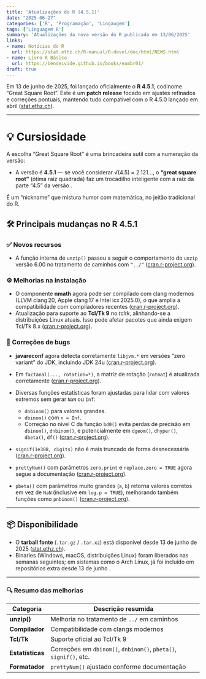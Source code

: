 ```yaml
---
title: 'Atualizações do R (4.5.1)'
date: "2025-06-27"
categories: ['R', 'Programação', 'Lingaugem']
tags: ['Linguagem R']
summary: 'Atualizações da nova versão do R publicada em 13/06/2025'
links:
- name: Notícias do R
  url: https://stat.ethz.ch/R-manual/R-devel/doc/html/NEWS.html
- name: Livro R Básico
  url: https://bendeivide.github.io/books/eambr01/
draft: true
---
```







Em 13 de junho de 2025, foi lançado oficialmente o **R 4.5.1**, codinome “Great Square Root”. Este é um **patch release** focado em ajustes refinados e correções pontuais, mantendo tudo compatível com o R 4.5.0 lançado em abril ([stat.ethz.ch][1]).

---

# 💡 Cursiosidade

A escolha “Great Square Root” é uma brincadeira sutil com a numeração da versão:

* A versão é **4.5.1** — se você considerar √(4.5) ≈ 2.121…, o **“great square root”** (ótima raiz quadrada) faz um trocadilho inteligente com a raiz da parte “4.5” da versão .

É um “nickname” que mistura humor com matemática, no jeitão tradicional do R.


## 🛠 Principais mudanças no R 4.5.1

### ✅ Novos recursos

* A função interna de `unzip()` passou a seguir o comportamento do `unzip` versão 6.00 no tratamento de caminhos com `“../”` ([cran.r-project.org][2]).

### ⚙️ Melhorias na instalação

* O componente **nmath** agora pode ser compilado com clang modernos (LLVM clang 20, Apple clang 17 e Intel icx 2025.0), o que amplia a compatibilidade com compiladores recentes ([cran.r-project.org][2]).
* Atualização para suporte ao **Tcl/Tk 9** no *tcltk*, alinhando-se a distribuições Linux atuais. Isso pode afetar pacotes que ainda exigem Tcl/Tk 8.x ([cran.r-project.org][2]).

### 🐛 Correções de bugs

* **javareconf** agora detecta corretamente `libjvm.*` em versões “zero variant” do JDK, incluindo JDK 24u ([cran.r-project.org][2]).
* Em `factanal(..., rotation=*)`, a matriz de rotação (`rotmat`) é atualizada corretamente ([cran.r-project.org][2]).
* Diversas funções estatísticas foram ajustadas para lidar com valores extremos sem gerar `NaN` ou `Inf`:

  * `dnbinom()` para valores grandes.
  * `dbinom()` com `n = Inf`.
  * Correção no nível C da função `bd0()` evita perdas de precisão em `dbinom()`, `dnbinom()`, e potencialmente em `dgeom()`, `dhyper()`, `dbeta()`, `df()` ([cran.r-project.org][2]).
* `signif(1e308, digits)` não é mais truncado de forma desnecessária ([cran.r-project.org][2]).
* `prettyNum()` com parâmetros `zero.print` e `replace.zero = TRUE` agora segue a documentação ([cran.r-project.org][2]).
* `pbeta()` com parâmetros muito grandes (`a`, `b`) retorna valores corretos em vez de `NaN` (inclusive em `log.p = TRUE`), melhorando também funções como `pnbinom()` ([cran.r-project.org][2]).

---

## 📦 Disponibilidade

* O **tarball fonte** (`.tar.gz` / `.tar.xz`) está disponível desde 13 de junho de 2025 ([stat.ethz.ch][1]).
* Binaries (Windows, macOS, distribuições Linux) foram liberados nas semanas seguintes; em sistemas como o Arch Linux, já foi incluído em repositórios extra desde 13 de junho .

---

### 🔍 Resumo das melhorias

| Categoria        | Descrição resumida                                                |
| ---------------- | ----------------------------------------------------------------- |
| **unzip()**      | Melhoria no tratamento de `../` em caminhos                       |
| **Compilador**   | Compatibilidade com clangs modernos                               |
| **Tcl/Tk**       | Suporte oficial ao Tcl/Tk 9                                       |
| **Estatísticas** | Correções em `dbinom()`, `dnbinom()`, `pbeta()`, `signif()`, etc. |
| **Formatador**   | `prettyNum()` ajustado conforme documentação                      |



[1]: https://stat.ethz.ch/pipermail/r-announce/2025/000713.html?utm_source=chatgpt.com "[Rd] R 4.5.1 is released"
[2]: https://cran.r-project.org/doc/manuals/r-release/NEWS.pdf?utm_source=chatgpt.com "[PDF] NEWS for R version 4.5.1 (2025-06-13) - CRAN"



